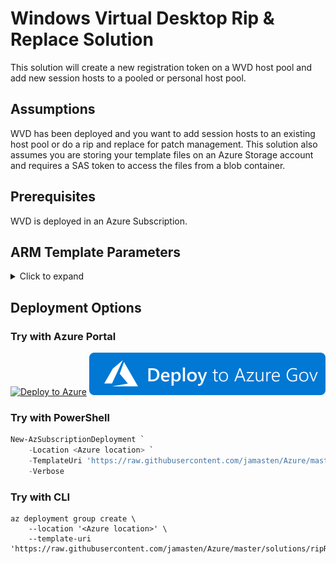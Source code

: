 # Windows Virtual Desktop Rip & Replace Solution

This solution will create a new registration token on a WVD host pool and add new session hosts to a pooled or personal host pool.

## Assumptions

WVD has been deployed and you want to add session hosts to an existing host pool or do a rip and replace for patch management.  This solution also assumes you are storing your template files on an Azure Storage account and requires a SAS token to access the files from a blob container.

## Prerequisites

WVD is deployed in an Azure Subscription.

## ARM Template Parameters

<details>
<summary>Click to expand</summary>

- **AvailabilitySetName**: The name for the Availability Set for the WVD Session Hosts.
- **CustomRdpProperty**: The RDP properties to add or remove RDP functionality on the host pool. [Settings reference](https://docs.microsoft.com/en-us/windows-server/remote/remote-desktop-services/clients/rdp-files?context=/azure/virtual-desktop/context/context)
- **DiskNamePrefix**: The name for the OS disk on the Session Hosts.
- **DiskSku**: Storage SKU for the WVD session host disks.
- **DomainAdminPassword**: The account password to join the WVD session hosts to your domain.
- **DomainAdminUsername**: The account username to join the WVD session hosts to your domain.
- **DomainName**: Name of the domain that provides ADDS to the WVD session hosts and is synchronized with Azure AD
- **HostPoolType**: These options specify the host pool type and depending on the type, provides the load balancing options and assignment types.
- **ImageOffer**: Offer for the virtual machine image
- **ImagePublisher**: Publisher for the virtual machine image
- **ImageSku**: SKU for the virtual machine image
- **ImageVersion**: Version for the virtual machine image
- **Location**: Deployment location for all resources
- **MaxSessionLimit**: Maximum sessions per WVD session host
- **NicNamePrefix**: The Name Prefix for the Network Interfaces on the Session Hosts.  During deployment a 3 digit number will be added to each NIC to complete the name.
- **Optimizations**: WVD Optimizations to implement on the Session Hosts using the optimization script. Input a string array with any of the following values: 'All','WindowsMediaPlayer','AppxPackages','ScheduledTasks','DefaultUserSettings','Autologgers','Services','NetworkOptimizations','LGPO','DiskCleanup'.
- **OuPath**: Distinguished name for the target Organization Unit in Active Directory Domain Services.
- **PreferredAppGroupType**: The type of preferred application group type.  The default is Desktop which creates 'Desktop Application Group'
- **ResourceGroups**: The Names of the resource groups for the WVD Host Pool and Session Hosts.
- **SasToken**: SAS Token for linked template files in an Azure Storage Account.
- **SessionHostCount**: Number of session hosts to deploy in the host pool
- **SessionHostIndex**: The session host number to begin with for the deployment. This is important when adding VM's to ensure the names do not conflict.
- **Subnet**: Subnet for the WVD session hosts
- **Timestamp**: This value is used to rerun the DSC and Domain Join extensions when the template needs to be redeployed due to an error.
- **ValidationEnvironment**: The value determines whether the host pool should receive early WVD updates for testing.
- **VirtualNetwork**: Virtual network for the WVD sessions hosts
- **VirtualNetworkResourceGroup**: Virtual network resource group for the WVD sessions hosts
- **VmNamePrefix**: The Name Prefix for the Session Hosts.  During deployment a 3 digit number will be added to each Session Host to complete the name.
- **VmPassword**: Local administrator password for the WVD session hosts
- **VmSize**: Virtual machine SKU
- **VmUsername**: Local administrator username for the session hosts

</details>

## Deployment Options

### Try with Azure Portal

[![Deploy to Azure](https://aka.ms/deploytoazurebutton)](https://portal.azure.com/#create/Microsoft.Template/uri/https%3A%2F%2Fraw.githubusercontent.com%2Fjamasten%2FAzure%2Fmaster%2Fsolutions%2FripReplace%2Fsolution.json)
[![Deploy to Azure Gov](https://raw.githubusercontent.com/Azure/azure-quickstart-templates/master/1-CONTRIBUTION-GUIDE/images/deploytoazuregov.svg?sanitize=true)](https://portal.azure.us/#create/Microsoft.Template/uri/https%3A%2F%2Fraw.githubusercontent.com%2Fjamasten%2FAzure%2Fmaster%2Fsolutions%2FripReplace%2Fsolution.json)

### Try with PowerShell

````powershell
New-AzSubscriptionDeployment `
    -Location <Azure location> `
    -TemplateUri 'https://raw.githubusercontent.com/jamasten/Azure/master/solutions/ripReplace/solution.json' `
    -Verbose
````

### Try with CLI

````cli
az deployment group create \
    --location '<Azure location>' \
    --template-uri 'https://raw.githubusercontent.com/jamasten/Azure/master/solutions/ripReplace/solution.json'
````
